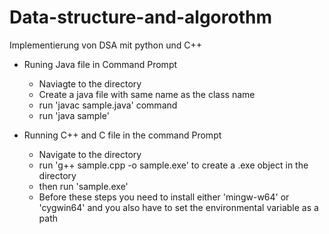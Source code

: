 # Data-structure-and-algorothm
Implementierung von DSA mit python und C++

* Runing Java file in Command Prompt
  - Naviagte to the directory
  - Create a java file with same name as the class name
  - run 'javac sample.java' command
  - run 'java sample'

* Running C++ and C file in the command Prompt
  - Navigate to the directory
  - run 'g++ sample.cpp -o sample.exe' to create a .exe object in the directory
  - then run 'sample.exe'
  - Before these steps you need to install either 'mingw-w64' or 'cygwin64' and you also have to set the environmental variable as a path
